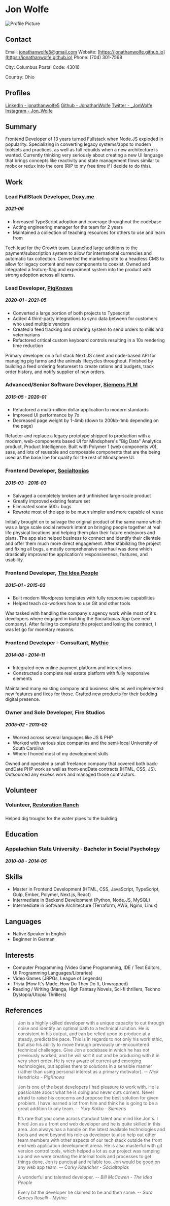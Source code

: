 
# Jon Wolfe

![Profile Picture](./square-headshot.jpg)

## Contact

Email: [jonathanwolfe5@gmail.com](mailto:jonathanwolfe5@gmail.com)
Website: [https://jonathanwolfe.github.io](https://jonathanwolfe.github.io)
Phone: (704) 301-7568

City: Columbus
Postal Code: 43016

Country: Ohio

## Profiles

[LinkedIn - jonathanwolfe5](https://www.linkedin.com/in/jonathanwolfe5/)
[Github - JonathanWolfe](https://github.com/JonathanWolfe)
[Twitter - _JonWolfe](https://twitter.com/_JonWolfe)
[Instagram - Jon_Wolfe](https://www.instagram.com/jon_wolfe/)

## Summary

Frontend Developer of 13 years turned Fullstack when Node.JS exploded in popularity. Specializing in converting legacy systems/apps to modern toolsets and practices, as well as full rebuilds when a new architecture is wanted. Currently thinking very seriously about creating a new UI language that brings concepts like reactivity and state management flows similar to mobx or redux into the core (RIP to my free time if I decide to do this).

## Work

### Lead FullStack Developer, [Doxy.me](https://doxy.me)
##### 2021-06

* Increased TypeScript adoption and coverage throughout the codebase
* Acting engineering manager for the team for 2 years
* Maintained a collection of teaching resources for others to use and learn from

Tech lead for the Growth team. Launched large additions to the payment/subscription system to allow for international currencies and automatic tax collection. Converted the marketing site to a headless CMS to allow for legacy content and new components to coexist. Owned and integrated a feature-flag and experiment system into the product with strong adoption across all teams.

### Lead Developer, [PigKnows](https://pigknows.com)
##### 2020-01 - 2021-05

* Converted a large portion of both projects to Typescript
* Added 4 third-party integrations to sync data between for customers who used multiple vendors
* Created a feed tracking and ordering system to send orders to mills and veterinarians
* Refactored critical custom keyboard controls resulting in a 10x rendering time reduction

Primary developer on a full stack Next.JS client and node-based API for managing pig farms and the animals lifecycles throughout. Finished by building a feed ordering featureset to create rations and budgets, track order history, and notify supplier of new orders.

### Advanced/Senior Software Developer, [Siemens PLM](https://product-intelligence.mindsphere.io)
##### 2015-05 - 2020-01

* Refactored a multi-million dollar application to modern standards
* Improved UI performance by 7x
* Decreased page weight by 1-4mb (down to 200kb-1mb depending on the page)

Refactor and replace a legacy prototype shipped to production with a modern, web-components based UI for Mindsphere&#x27;s &quot;Big Data&quot; Analytics product, Product Intelligence. Built with Polymer 1 (web components v0), sass, and lots of reusable and composable components that are the being used as the base line for quality for the rest of Mindsphere UI.

### Frontend Developer, [Socialtopias](https://socialtopias.com)
##### 2015-03 - 2016-03

* Salvaged a completely broken and unfinished large-scale product
* Greatly improved existing feature set
* Eliminated some 500+ bugs
* Rewrote most of the app to be much simpler and more capable of reuse

Initially brought on to salvage the original product of the same name which was a large scale social network intent on bringing people together at real life physical locations and helping them plan their future endeavors and plans.  The app also helped business to connect and identify their clientele and offer them much more direct engagement.  After stabilizing the project and fixing all bugs, a mostly comprehensive overhaul was done which drastically improved the application&#x27;s responsiveness, features, and usability.

### Frontend Developer, [The Idea People](http://theideapeople.com/)
##### 2015-01 - 2015-03

* Built modern Wordpress templates with fully responsive capabilities
* Helped teach co-workers how to use Git and other tools

Was tasked with handling the company&#x27;s agency work while most of it&#x27;s developers where engaged in building the Socialtopias App (see next company).  After failing to complete the project and losing the contract, I was let go for monetary reasons.

### Frontend Developer - Consultant, [Mythic](http://bemythic.com/)
##### 2014-08 - 2014-11

* Integrated new online payment platform and interactions
* Constructed a complete real estate platform with fully responsive elements

Maintained many existing company and business sites as well implemented new features and fixes for those. Crafted new products for their budding digital presence.

### Owner and Sole Developer, Fire Studios
##### 2005-02 - 2013-02

* Worked across several languages like JS &amp; PHP
* Worked with various size companies and the semi-local University of South Carolina
* Where I honed most of my development skills

Owned and operated a small freelance company that covered both back-endDate PHP work as well as front-endDate contracts (HTML, CSS, JS). Outsourced any excess work and managed those contractors.


## Volunteer

### Volunteer, [Restoration Ranch](http://www.myrestorationranch.org/)
#####


Helped dig troughs for the water pipes to the building


## Education

### Appalachian State University - Bachelor in Social Psychology
##### 2010-08 - 2014-05





## Skills

* Master in Frontend Development (HTML, CSS, JavaScript, TypeScript, Gulp, Ember, Polymer, Next.js, React)
* Intermediate in Backend Development (Python, Node.JS, MySQL)
* Intermediate in Software Architecture (Terraform, AWS, Nginx, Linux)

## Languages

* Native Speaker in English
* Beginner in German

## Interests

* Computer Programming (Video Game Programming, IDE / Text Editors, UI Programming Languages/Libraries)
* Video Games (JRPGs, League of Legends)
* Trivia (How It&#x27;s Made, How Do They Do It, Unwrapped)
* Reading / Writing (Manga, High Fantasy Novels, Sci-fi thrillers, Techno Dystopia/Utopia Thrillers)

## References

> Jon is a highly skilled developer with a unique capacity to cut through noise and identify an optimal path to a technical solution. He is consistent in his output, and can be relied upon to produce at a steady, predictable pace. This is in regards to not only his work ethic, but also his ability to move through previously un-encountered technical challenges. Give Jon a codebase in which he has not previously worked, and he will sort it out and be producing with it in very short order. He is very aware of current and emerging technologies, but applies them to solutions in a sensible manner (rather than using personal interest as a primary motivator). -- <cite>Nick Hendricks - PigKnows</cite>
>
> Jon is one of the best developers I had pleasure to work with. He is passionate about what he is doing and never cuts corners. Never afraid to raise his concerns and propose the best solution for given problem. I have learned a lot from him and think he is going to be a great addition to any team. -- <cite>Yury Katko - Siemens</cite>
>
> It’s rare that you come across standout talent and mind like Jon&#x27;s. I hired Jon as a front end web developer and he is quite skilled in this area. Jon always has a handle on the latest available technologies and tools and went beyond his role as developer to also help out other team members with other aspects of our tech stack outside the front end web application development arena. He is also masterful with git version control tools, which helped a lot as our project was ramping up and we were creating the internal tools and processes to get things done. Jon is punctual and reliable too. Jon would be good on any web app team. -- <cite>Corky Kaericher - Socialtopias</cite>
>
> A wonderful and talented developer. -- <cite>Bill McCowen - The Idea People</cite>
>
> Every bit the developer he claimed to be and then some. -- <cite>Sara Garces Roselli - Mythic</cite>
